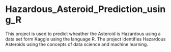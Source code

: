 # Hazardous_Asteroid_Prediction_using_R

This project is used to predict wheather the Asteroid is Hazardous using a data set form Kaggle using the language R.
The project identifies Hazardous Asteroids using the concepts of data science and machine learning.
